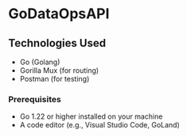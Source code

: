 # GoDataOpsAPI

## Technologies Used

- Go (Golang)
- Gorilla Mux (for routing)
- Postman (for testing)

### Prerequisites

- Go 1.22 or higher installed on your machine
- A code editor (e.g., Visual Studio Code, GoLand)